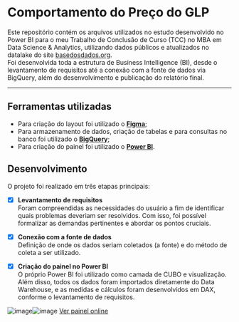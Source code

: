 # Comportamento do Preço do GLP
Este repositório contém os arquivos utilizados no estudo desenvolvido no Power BI para o meu Trabalho de Conclusão de Curso (TCC) no MBA em Data Science & Analytics, utilizando dados públicos e atualizados no datalake do site [basedosdados.org](https://basedosdados.org/dataset/6ea3e28a-42be-401a-a066-ad87ca931e69?table=3a7cb29a-0bdf-4f44-bab1-d27872e565ff).
<br>
Foi desenvolvida toda a estrutura de Business Intelligence (BI), desde o levantamento de requisitos até a conexão com a fonte de dados via BigQuery, além do desenvolvimento e publicação do relatório final.

---

## Ferramentas utilizadas
- Para criação do layout foi utilizado o **[Figma](https://www.figma.com/pt-br/downloads/)**;
- Para armazenamento de dados, criação de tabelas e para consultas no banco foi utilizado o **[BigQuery](https://cloud.google.com/bigquery/?hl=pt-BR)**;
- Para criação do painel foi utilizado o **[Power BI](https://powerbi.microsoft.com/pt-br/)**.

## Desenvolvimento
O projeto foi realizado em três etapas principais:
- [x] **Levantamento de requisitos**<br>
Foram compreendidas as necessidades do usuário a fim de identificar quais problemas deveriam ser resolvidos. Com isso, foi possível formalizar as demandas pertinentes e abordar os pontos cruciais.

- [x]  **Conexão com a fonte de dados**<br>
Definição de onde os dados seriam coletados (a fonte) e do método de coleta a ser utilizado.

- [x]  **Criação do painel no Power BI**<br>
O próprio Power BI foi utilizado como camada de CUBO e visualização. Além disso, todos os dados foram importados diretamente do Data Warehouse, e as medidas e cálculos foram desenvolvidos em DAX, conforme o levantamento de requisitos. 

![image](https://github.com/user-attachments/assets/fe6ca76a-a8a2-4d72-a9a5-f3ac6b6a6944)![image](https://github.com/user-attachments/assets/f0cf7f2f-ef5e-4e30-9354-c8b0d6a47e87)
[Ver painel online](https://app.powerbi.com/view?r=eyJrIjoiOGI0Mjk2NTgtZDEyOS00ODE3LTliYWUtNzA4MzViNzI5YzBkIiwidCI6IjgyODY3NTQ1LTY3NzEtNGY0NC04N2I4LTUyODEyOTlkMTI0ZSJ9)
